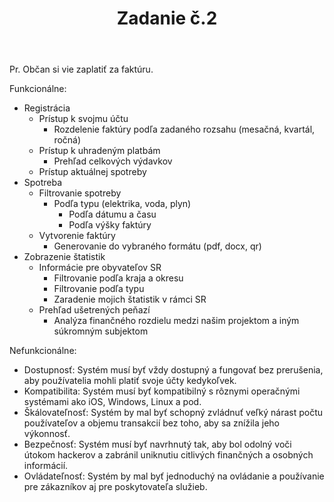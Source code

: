 ﻿---
layout: post
title:  "Zadanie č.2"
excerpt: ""
image: "/images/presentation.png"
---


Pr. Občan si vie zaplatiť za faktúru.

Funkcionálne:

- Registrácia
  - Prístup k svojmu účtu
    - Rozdelenie faktúry podľa zadaného rozsahu (mesačná, kvartál, ročná)
  - Prístup k uhradeným platbám
    - Prehľad celkových výdavkov
  - Prístup aktuálnej spotreby
- Spotreba
  - Filtrovanie spotreby
    - Podľa typu (elektrika, voda, plyn)
      - Podľa dátumu a času
      - Podľa výšky faktúry
  - Vytvorenie faktúry
    - Generovanie do vybraného formátu (pdf, docx, qr)
- Zobrazenie štatistik
  - Informácie pre obyvateľov SR
    - Filtrovanie podľa kraja a okresu
    - Filtrovanie podľa typu
    - Zaradenie mojich štatistik v rámci SR
  - Prehľad ušetrených peňazí
    - Analýza finančného rozdielu medzi našim projektom a iným súkromným subjektom

Nefunkcionálne:

- Dostupnosť: Systém musí byť vždy dostupný a fungovať bez prerušenia, aby používatelia mohli platiť svoje účty kedykoľvek.
- Kompatibilita: Systém musí byť kompatibilný s rôznymi operačnými systémami ako iOS, Windows, Linux a pod.
- Škálovateľnosť: Systém by mal byť schopný zvládnuť veľký nárast počtu používateľov a objemu transakcií bez toho, aby sa znížila jeho výkonnosť.
- Bezpečnosť: Systém musí byť navrhnutý tak, aby bol odolný voči útokom hackerov a zabránil uniknutiu citlivých finančných a osobných informácií.
- Ovládateľnosť: Systém by mal byť jednoduchý na ovládanie a používanie pre zákazníkov aj pre poskytovateľa služieb.

